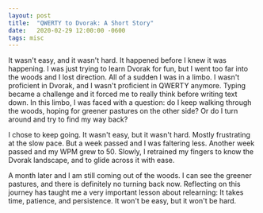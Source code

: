 ```yaml
---
layout: post
title:  "QWERTY to Dvorak: A Short Story"
date:   2020-02-29 12:00:00 -0600
tags: misc
---
```

It wasn't easy, and it wasn't hard. It happened before I knew it
was happening. I was just trying to learn Dvorak for fun, but I
went too far into the woods and I lost direction. All of a sudden
I was in a limbo. I wasn't proficient in Dvorak, and I wasn't
proficient in QWERTY anymore. Typing became a challenge and it
forced me to really think before writing text down. In this limbo,
I was faced with a question: do I keep walking through the woods,
hoping for greener pastures on the other side? Or do I turn around
and try to find my way back?

I chose to keep going. It wasn't easy, but it wasn't hard. Mostly
frustrating at the slow pace. But a week passed and I was faltering
less. Another week passed and my WPM grew to 50. Slowly, I retrained
my fingers to know the Dvorak landscape, and to glide across it
with ease.

A month later and I am still coming out of the woods. I can see the
greener pastures, and there is definitely no turning back now.
Reflecting on this journey has taught me a very important lesson
about relearning: It takes time, patience, and persistence. It won't
be easy, but it won't be hard.
